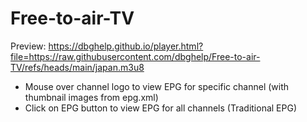 # Free-to-air-TV

Preview: https://dbghelp.github.io/player.html?file=https://raw.githubusercontent.com/dbghelp/Free-to-air-TV/refs/heads/main/japan.m3u8

- Mouse over channel logo to view EPG for specific channel (with thumbnail images from epg.xml)
- Click on EPG button to view EPG for all channels (Traditional EPG)
